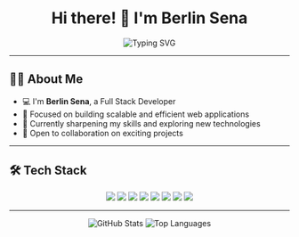 <h1 align="center">Hi there! 👋 I'm Berlin Sena</h1>

<p align="center">
  <img src="https://readme-typing-svg.demolab.com?font=Fira+Code&size=22&pause=1000&center=true&width=435&lines=Full+Stack+Developer;Passionate+about+coding;Always+learning+new+technologies" alt="Typing SVG" />
</p>

---

## 👨‍💻 About Me
- 💻 I'm **Berlin Sena**, a Full Stack Developer
- 🎯 Focused on building scalable and efficient web applications
- 🌱 Currently sharpening my skills and exploring new technologies
- 🤝 Open to collaboration on exciting projects

---

## 🛠️ Tech Stack

<p align="center">
  <img src="https://img.shields.io/badge/Git-%23F05033.svg?style=for-the-badge&logo=git&logoColor=white" />
  <img src="https://img.shields.io/badge/GitHub-%23121011.svg?style=for-the-badge&logo=github&logoColor=white" />
  <img src="https://img.shields.io/badge/SQL%20Server-%23CC2927.svg?style=for-the-badge&logo=microsoftsqlserver&logoColor=white" />
  <img src="https://img.shields.io/badge/MySQL-%234479A1.svg?style=for-the-badge&logo=mysql&logoColor=white" />
  <img src="https://img.shields.io/badge/ASP.NET-%23512BD4.svg?style=for-the-badge&logo=.net&logoColor=white" />
  <img src="https://img.shields.io/badge/C%23-%23239120.svg?style=for-the-badge&logo=c-sharp&logoColor=white" />
  <img src="https://img.shields.io/badge/Java-%23ED8B00.svg?style=for-the-badge&logo=java&logoColor=white" />
  <img src="https://img.shields.io/badge/React-%2361DAFB.svg?style=for-the-badge&logo=react&logoColor=black" />
</p>


---

<p align="center">
  <img src="https://github-readme-stats.vercel.app/api?username=YOUR-GITHUB-USERNAME&show_icons=true&theme=radical" alt="GitHub Stats" />
  <img src="https://github-readme-stats.vercel.app/api/top-langs/?username=YOUR-GITHUB-USERNAME&layout=compact&theme=radical" alt="Top Languages" />
</p>

